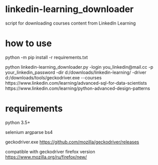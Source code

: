 # linkedin-learning_downloader
script for downloading courses content from LinkedIn Learning

# how to use
<p>python -m pip install -r requirements.txt</p>

<p>python linkedin-learning_downloader.py -login you_linkedin@mail.cc -p your_linkedin_password -dir d:/downloads/linkedin-learning/ -driver d:/downloads/tools/geckodriver.exe --courses https://www.linkedin.com/learning/advanced-sql-for-data-scientists https://www.linkedin.com/learning/python-advanced-design-patterns</p>

# requirements
python 3.5+

selenium
argparse
bs4

geckodriver.exe https://github.com/mozilla/geckodriver/releases

compatible with geckodriver firefox version https://www.mozilla.org/ru/firefox/new/
